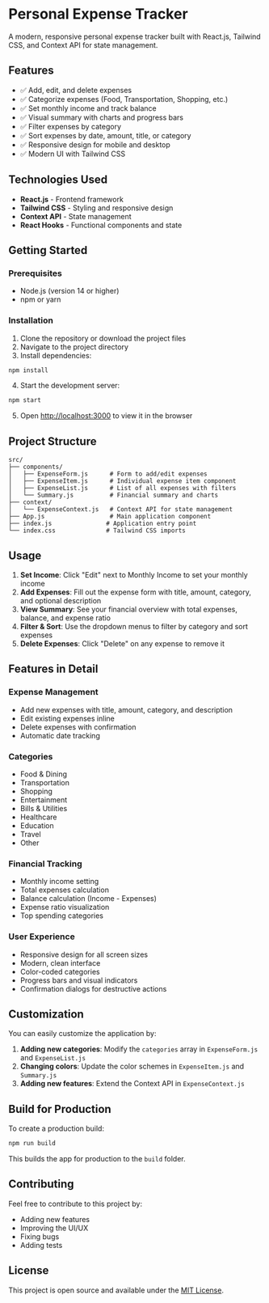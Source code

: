 # Personal Expense Tracker

A modern, responsive personal expense tracker built with React.js, Tailwind CSS, and Context API for state management.

## Features

- ✅ Add, edit, and delete expenses
- ✅ Categorize expenses (Food, Transportation, Shopping, etc.)
- ✅ Set monthly income and track balance
- ✅ Visual summary with charts and progress bars
- ✅ Filter expenses by category
- ✅ Sort expenses by date, amount, title, or category
- ✅ Responsive design for mobile and desktop
- ✅ Modern UI with Tailwind CSS

## Technologies Used

- **React.js** - Frontend framework
- **Tailwind CSS** - Styling and responsive design
- **Context API** - State management
- **React Hooks** - Functional components and state

## Getting Started

### Prerequisites

- Node.js (version 14 or higher)
- npm or yarn

### Installation

1. Clone the repository or download the project files
2. Navigate to the project directory
3. Install dependencies:

```bash
npm install
```

4. Start the development server:

```bash
npm start
```

5. Open [http://localhost:3000](http://localhost:3000) to view it in the browser

## Project Structure

```
src/
├── components/
│   ├── ExpenseForm.js      # Form to add/edit expenses
│   ├── ExpenseItem.js      # Individual expense item component
│   ├── ExpenseList.js      # List of all expenses with filters
│   └── Summary.js          # Financial summary and charts
├── context/
│   └── ExpenseContext.js   # Context API for state management
├── App.js                  # Main application component
├── index.js               # Application entry point
└── index.css              # Tailwind CSS imports
```

## Usage

1. **Set Income**: Click "Edit" next to Monthly Income to set your monthly income
2. **Add Expenses**: Fill out the expense form with title, amount, category, and optional description
3. **View Summary**: See your financial overview with total expenses, balance, and expense ratio
4. **Filter & Sort**: Use the dropdown menus to filter by category and sort expenses
5. **Delete Expenses**: Click "Delete" on any expense to remove it

## Features in Detail

### Expense Management
- Add new expenses with title, amount, category, and description
- Edit existing expenses inline
- Delete expenses with confirmation
- Automatic date tracking

### Categories
- Food & Dining
- Transportation
- Shopping
- Entertainment
- Bills & Utilities
- Healthcare
- Education
- Travel
- Other

### Financial Tracking
- Monthly income setting
- Total expenses calculation
- Balance calculation (Income - Expenses)
- Expense ratio visualization
- Top spending categories

### User Experience
- Responsive design for all screen sizes
- Modern, clean interface
- Color-coded categories
- Progress bars and visual indicators
- Confirmation dialogs for destructive actions

## Customization

You can easily customize the application by:

1. **Adding new categories**: Modify the `categories` array in `ExpenseForm.js` and `ExpenseList.js`
2. **Changing colors**: Update the color schemes in `ExpenseItem.js` and `Summary.js`
3. **Adding new features**: Extend the Context API in `ExpenseContext.js`

## Build for Production

To create a production build:

```bash
npm run build
```

This builds the app for production to the `build` folder.

## Contributing

Feel free to contribute to this project by:
- Adding new features
- Improving the UI/UX
- Fixing bugs
- Adding tests

## License

This project is open source and available under the [MIT License](LICENSE).
